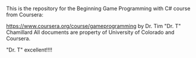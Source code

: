 This is the repository for the Beginning Game Programming with C# course from Coursera:

https://www.coursera.org/course/gameprogramming
by Dr. Tim "Dr. T" Chamillard
All documents are property of University of Colorado and Coursera.

"Dr. T" excellent!!!!
